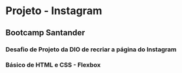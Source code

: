 # Projeto - Instagram

## Bootcamp Santander

### Desafio de Projeto da DIO de recriar a página do Instagram

### Básico de HTML e CSS - Flexbox
